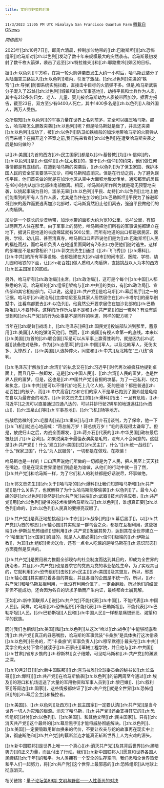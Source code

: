 ```yaml
---
title: 文明与野蛮的对决
---
```

`11/3/2023 11:05 PM UTC Himalaya San Francisco Quantum Farm` [轉載自GNews](https://gnews.org/articles/1919353)

*网络图片*

2023年[[zh:10月7日]]，即周六清晨，控制加沙地带的[[zh:巴勒斯坦]][[zh:恐怖组织]]哈马斯对[[zh:以色列]]发动了数十年来规模最大的突然袭击。哈马斯最初发射了数千枚火箭弹，袭击了远至[[zh:特拉维夫]]和[[zh:耶路撒冷]]郊区的目标。

据[[zh:以色列]]军方称，在第一轮火箭弹袭击发生大约一小时后，哈马斯武装分子从陆海空三路进入[[zh:以色列]]境内，引发了激战。[[zh:以色列]]先进的“铁穹”[[zh:导弹]]防御系统实施拦截，直接击中目标的火箭弹不多。但是,哈马斯武装分子混入了22处[[zh:以色列]]城镇和[[zh:军事基地]]，劫持平民和士兵作为人质，其中有212多名妇女、老人、儿童、婴儿被哈马斯劫为人质被带回加沙。据官方报告，截至23日，双方至少有6400人死亡，其中1400多名是[[zh:以色列]]人和外国人，两万人受伤。

众所周知[[zh:以色列]]的军事力量在世界上名列前茅，完全可以碾压哈马斯。那么，哈马斯怎么胆敢突袭[[zh:以色列]]呢？但是哈马斯就是做了，并且还突袭[[zh:以色列]]成功了，被[[zh:以色列]]防卫如铁桶般的加沙地带哈马斯的火箭弹从何而来呢？在揭开这个答案之前,我们先来看看[[zh:以色列]]在遭受哈马斯突袭之后是如何做的？

以[[zh:美国]]为首的西方[[zh:民主国家]]都是以[[zh:基督教]]为[[zh:信仰]]的，[[zh:以色列]]是[[zh:信仰]][[zh:犹太教]]的，鉴于[[zh:信仰]]的约束，他们做任何事情都是有底线的。在遭到哈马斯的突袭后，[[zh:以色列]]为了保卫家园、保护本国人民的安全誓言要荡平加沙，将哈马斯彻底消灭。但是在行动之前，为了避免误伤平民，他们首先做的就是在加沙地区从空中大面积地散发传单，通知那里的居民在48小时内从加沙北部往南部撤离。相反，哈马斯的所作所为就是毫无预警地突袭，以挑起事端为目的，滥杀无辜[[zh:以色列]]平民、劫持[[zh:以色列]]土地上他们能看到的所有人当作人质，尤其是当住在加沙的[[zh:巴勒斯坦]]平民为了躲避即将到来的轰炸而要逃离加沙北部时，哈马斯竟然阻止他们离去，强迫平民做他们的人肉盾牌。

加沙是一个狭长的沙漠地带，加沙地带的面积大约为宽10公里、长41公里，有超过两百万人住在那里。由于军事上的弱势，哈马斯把他们所有的军事设施都建立在地下，据说只是地道的长度绵延就有500公里，而所有地道的出口都是居民区、医院、学校、幼儿园、甚至清真寺。哈马斯口口声声说他们是为[[zh:巴勒斯坦]]人民的福祉而战，而哈马斯负责人在地道里面同时有7条出口方便他们随时逃生。这样的部署是不是似曾相识？[[zh:郭文贵先生]]通过《[[zh:飞飞秀]]》[[zh:爆料]]，[[zh:中共]]的所有军事设施、也都是建在大[[zh:城市]]的闹市区、医院、学校、幼儿园和地铁的下面，让[[zh:老百姓]]做人质和人肉盾牌，直接挑战以人为本的西方[[zh:民主国家]]的底线。

另外，哈马斯有[[zh:政治局]]主席。[[zh:政治局]]，这可是个每个[[zh:中国]]人都熟悉的名词。哈马斯的[[zh:组织]]架构与[[zh:中共]]的类似，有[[zh:政治局]]、宣传部和其它相应部门。可以说，这是[[zh:共产党]]是哈马斯[[zh:幕后黑手]]之一的证据。哈马斯[[zh:政治局]]主席哈尼亚及其家人居然居住在[[zh:卡塔尔]]的豪华别墅中，连看病都要去[[zh:以色列]]，他竟然公开要求居住在加沙北部的[[zh:巴勒斯坦]]人不要转移。这样的所作所为是不是和[[zh:共产党]]如出一辙啊？有没有感觉到和[[zh:共产党]]的行为处事是不是同样的味道、同样的配方呢？

当年在[[zh:朝鲜]]战场上，[[zh:毛泽东]]把[[zh:国民党]]投诚部队派到那里，蓄意用[[zh:美国]]人的炮弹消灭他们。然而，[[zh:美国]]有视人命第一的底线。本来以[[zh:美国]]为首的[[zh:联合国]]军是可以从军事上赢得胜利的，就是因为[[zh:武器]]装备绝对悬殊，作为[[zh:志愿军]]的[[zh:中国]]军人，以及北韩军人，死伤太多、太惨烈了，[[zh:美国]]人选择停火，同意和[[zh:中共]]及北韩在“三八线”谈判。

[[zh:毛泽东]]“解放[[zh:台湾]]”的执念又在[[zh:习近平]]时代再次被疯狂地提到桌面上，而且几乎一触即发，这是[[zh:中国人民]]、[[zh:台湾]]人民的噩梦，也是世界人民的噩梦。但是，这也是[[zh:中国共产党]]自掘的坟墓。为了一己私利、权力和执念，[[zh:中共]]是可以不惜代价地死上几亿人的。死的是谁？都是普通[[zh:老百姓]]的孩子，而[[zh:中共高官]]它和它们的家人不是早已跑到了国外就是龟缩在自以为最安全的地方。[[zh:郭文贵先生]]的[[zh:爆料]]指出：一旦有危险，[[zh:习近平]]之流可以直接通过四通八达的、可以并排行驶2辆车的地道逃往[[zh:西山]]、[[zh:玉泉山]]等[[zh:军事基地]]、[[zh:飞机]]场等地方。

抗战后势微的[[zh:毛腊肉]]去[[zh:重庆]]与[[zh:蒋介石]]谈判，为了保命，他一下[[zh:飞机]]就违心地高喊：“蒋总统万岁！蒋总统万岁！”毛的表现得太谦卑了。但是，放虎归山之后，内战全面爆发，[[zh:蒋介石]]代表的[[zh:中华民国]]政权最后被赶到了[[zh:台湾]]。如果说奥斯卡最佳表演奖是毛的，没有人不会同意的。这就是[[zh:共产党]]！什么“建立[[zh:美国]]式[[zh:民主]]“，什么“[[zh:统一战线]]”，什么“保家卫国”，什么“为人民服务”，一切都是在做戏、在欺骗！

哈马斯也是一样的！口口声声说他们所做的一切都是为了人民，把人民至上天天挂在嘴边，但是在现实世界里他们到底是为谁做，从他们的行动中就一目了然，[[zh:共产党]]和哈马斯一样，为了它们私人的利益都是好话说尽，坏事做绝。

[[zh:郭文贵先生]][[zh:关于]]哈马斯的[[zh:爆料]]让我们知道哈马斯和[[zh:共产党]]是什么关系了，也就解释了为什么哈马斯能够偷袭[[zh:以色列]]了。最令人心痛的是[[zh:以色列]]竟然是[[zh:共产党]]尖端[[zh:武器]]技术的供应者，[[zh:共产党]]用[[zh:以色列]]提供的技术唆使哈马斯攻击[[zh:以色列]]，谁想真正要[[zh:以色列]]命的，[[zh:以色列]]人民真的要擦亮双眼了。

[[zh:共产党]]是真正地想挑起[[zh:中东]][[zh:战争]]的[[zh:幕后黑手]]。以[[zh:共产党]]为首的邪恶[[zh:轴心国]]其实就是一群乌合之众，都是在互相利用，这些极端[[zh:伊斯兰恐怖组织]]想利用[[zh:共产党]]发展其势力，达到其在全世界建立一个“哈里发”[[zh:国家]]的目的，就是人人都必需[[zh:信仰]]极端的[[zh:伊斯兰教]]，为其[[zh:组织]]卖命送命，还有一点令人吃惊的是哈马斯在[[zh:意识形态]]方面竟然是反共的。

[[zh:共产党]]是要用暴力推翻全部现存的社会制度而达到其目的，即成为全世界的统治者，并且[[zh:共产党]]也是要求它的党员为党的事业牺牲生命，为了实现其目的，它就利用[[zh:恐怖组织]]击败[[zh:民主]][[zh:美国]]及其盟友，所以，邪恶[[zh:轴心国]]其实都打着各自的算盘，并且各自的企图是不统一的，所以，[[zh:共产党]]和哈马斯互相利用，一旦没有利用价值了，一定会翻脸，所以他们的结盟非但不能成功，还会因为各自的诉求矛盾而产生内讧，最终都会土崩瓦解。

正如[[zh:新中国联邦人]]说[[zh:共产党]]不能代表[[zh:中国]]，不能代表[[zh:中国人民]]。同样，哈马斯[[zh:恐怖组织]]不能代表[[zh:巴勒斯坦]]，不能代表[[zh:巴勒斯坦]]人民，[[zh:巴勒斯坦]]人民和[[zh:中国人民]]一样都是痛恨邪恶、渴望和平的民族。

同时我们也相信[[zh:美国]]和[[zh:以色列]]从这次“哈以[[zh:战争]]”中能够彻底看清[[zh:共产党]]真正的丑恶嘴脸，哈马斯的军事武装“卡桑旅”是具体执行这次偷袭[[zh:以色列]]任务的，而“卡桑旅”的军事负责人[[zh:穆罕默德]]·戴夫在[[zh:中共]]奖学金的支持下曾经就读于[[zh:石家庄]]军械工程学院，并且他与[[zh:中共国]][[zh:甘肃]]省东乡族的[[zh:穆斯林]]女子结婚，可见哈马斯和[[zh:共产党]]的渊源之深。

[[zh:10月21日]][[zh:新中国联邦]][[zh:喜马拉雅]]全球委员会的秘书长[[zh:长岛哥]][[zh:爆料]][[zh:共产党]]在哈马斯偷袭[[zh:以色列]]的前两周至今通过[[zh:埃及]]的港口和机场运送了大量的军用物资和军事人员到[[zh:黎巴嫩]]、[[zh:叙利亚]]等周边[[zh:国家]]，这些情报都佐证了[[zh:共产党]]就是全世界[[zh:恐怖组织]]的[[zh:幕后金主]]和操控者。

[[zh:美国]]、[[zh:以色列]]及西方[[zh:民主国家]]一定要认清[[zh:共产党]]是当今世界一切人为灾难的根源。消灭了哈马斯，[[zh:共产党]]还会支持其它的[[zh:恐怖组织]]对付[[zh:以色列]]、[[zh:美国]]、和其他文明[[zh:民主国家]]。只有[[zh:消灭共产党]]这个最终的[[zh:幕后黑手]]才能将威胁彻底解决。[[zh:以色列]]、[[zh:美国]]一定要吸取用鲜血换来的代价，不要让农夫与蛇的故事再在现实中上演，彻底断绝和[[zh:共产党]]的藕断丝连才能真正斩断世界上人为灾难的源头。

[[zh:新中国联邦]]是世界上唯一一个真心[[zh:消灭共产党]]及其背后世界[[zh:黑暗势力]]的正义力量，而且付出了行动。我们[[zh:新中国联邦人]]愿意和世界各国人民缔结[[zh:千年]]的和平。为人类拥有一个安全的生存空间，我们愿和全世界热爱和平人们一起努力，将[[zh:共产党]]这个世界上最邪恶的[[zh:恐怖组织]]从地球上彻底消灭。

相关链接：[量子论坛第89期 文明与野蛮——人性善恶的对决](https://stream.video.gettr.com/zDFL02200JyZpJOrOs28jPkQ4DoHuSkm02Zc6WEhVFm2Io.m3u8)
